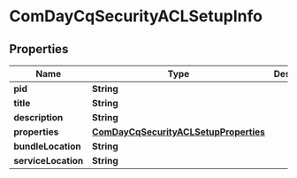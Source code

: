 

# ComDayCqSecurityACLSetupInfo

## Properties

Name | Type | Description | Notes
------------ | ------------- | ------------- | -------------
**pid** | **String** |  |  [optional]
**title** | **String** |  |  [optional]
**description** | **String** |  |  [optional]
**properties** | [**ComDayCqSecurityACLSetupProperties**](ComDayCqSecurityACLSetupProperties.md) |  |  [optional]
**bundleLocation** | **String** |  |  [optional]
**serviceLocation** | **String** |  |  [optional]



